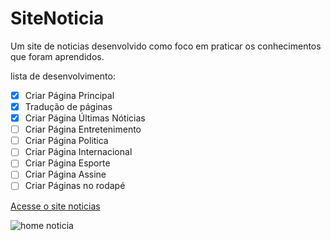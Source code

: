 # SiteNoticia

 Um site de noticias desenvolvido como foco em praticar os conhecimentos que foram aprendidos.
 
 lista de desenvolvimento:

- [x] Criar Página Principal
- [x] Tradução de páginas
- [x] Criar Página Últimas Nóticias
- [ ] Criar Página Entretenimento
- [ ] Criar Página Politica
- [ ] Criar Página Internacional
- [ ] Criar Página Esporte
- [ ] Criar Página Assine
- [ ] Criar Páginas no rodapé
 
 [Acesse o site noticias](https://jose-augusto-git.github.io/SiteNoticia/)
 
![home noticia](https://user-images.githubusercontent.com/73261477/135929264-853d8bb0-8e69-443e-b7a0-dbaf8315d095.png)



